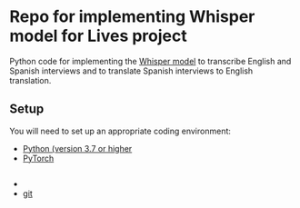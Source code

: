 # Repo for implementing Whisper model for Lives project 

Python code for implementing the [Whisper model](https://github.com/openai/whisper) to transcribe English and Spanish interviews and to translate Spanish interviews to English translation. 

## Setup 
You will need to set up an appropriate coding environment:

* [Python (version 3.7 or higher](https://www.python.org/downloads/)
* [PyTorch](https://pytorch.org)

``` pip install git+https://github.com/openai/whisper.git
```
* 
* [git](https://git-scm.com/downloads)
